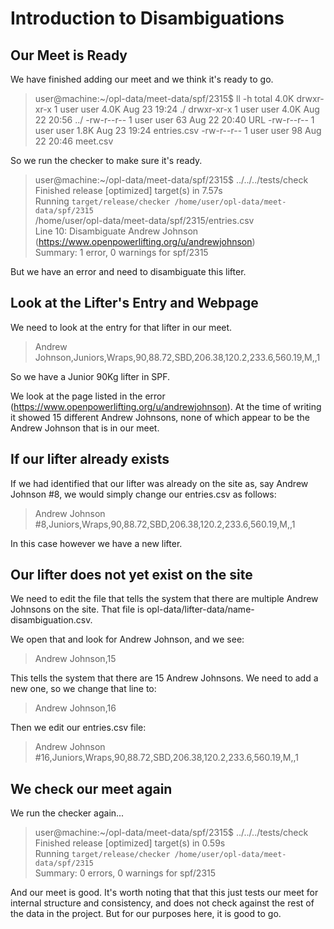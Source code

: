 # Introduction to Disambiguations

## Our Meet is Ready
We have finished adding our meet and we think it's ready to go.

>user@machine:~/opl-data/meet-data/spf/2315$ ll -h
>total 4.0K
>drwxr-xr-x 1 user user 4.0K Aug 23 19:24 ./
>drwxr-xr-x 1 user user 4.0K Aug 22 20:56 ../
>-rw-r--r-- 1 user user   63 Aug 22 20:40 URL
>-rw-r--r-- 1 user user 1.8K Aug 23 19:24 entries.csv
>-rw-r--r-- 1 user user   98 Aug 22 20:46 meet.csv

So we run the checker to make sure it's ready. 

>user@machine:~/opl-data/meet-data/spf/2315$ ../../../tests/check  
>    Finished release [optimized] target(s) in 7.57s  
>     Running `target/release/checker /home/user/opl-data/meet-data/spf/2315`  
>/home/user/opl-data/meet-data/spf/2315/entries.csv  
>  Line 10: Disambiguate Andrew Johnson (https://www.openpowerlifting.org/u/andrewjohnson)  
>Summary: 1 error, 0 warnings for spf/2315  

But we have an error and need to disambiguate this lifter.

## Look at the Lifter's Entry and Webpage
We need to look at the entry for that lifter in our meet.

>Andrew Johnson,Juniors,Wraps,90,88.72,SBD,206.38,120.2,233.6,560.19,M,,1

So we have a Junior 90Kg lifter in SPF.

We look at the page listed in the error (https://www.openpowerlifting.org/u/andrewjohnson). At the time of writing it showed 15 different Andrew Johnsons, none of which appear to be the Andrew Johnson that is in our meet. 

## If our lifter already exists 

If we had identified that our lifter was already on the site as, say Andrew Johnson #8, we would simply change our entries.csv as follows:

>Andrew Johnson #8,Juniors,Wraps,90,88.72,SBD,206.38,120.2,233.6,560.19,M,,1

In this case however we have a new lifter. 

## Our lifter does not yet exist on the site

We need to edit the file that tells the system that there are multiple Andrew Johnsons on the site. That file is opl-data/lifter-data/name-disambiguation.csv.

We open that and look for Andrew Johnson, and we see: 

>Andrew Johnson,15

This tells the system that there are 15 Andrew Johnsons. We need to add a new one, so we change that line to: 

>Andrew Johnson,16

Then we edit our entries.csv file:

>Andrew Johnson #16,Juniors,Wraps,90,88.72,SBD,206.38,120.2,233.6,560.19,M,,1

## We check our meet again

We run the checker again...

>user@machine:~/opl-data/meet-data/spf/2315$ ../../../tests/check  
>    Finished release [optimized] target(s) in 0.59s  
>     Running `target/release/checker /home/user/opl-data/meet-data/spf/2315`  
>Summary: 0 errors, 0 warnings for spf/2315  

And our meet is good. It's worth noting that that this just tests our meet for internal structure and consistency, and does not check against the rest of the data in the project. But for our purposes here, it is good to go.  


